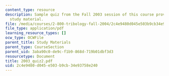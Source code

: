 ```yaml
---
content_type: resource
description: Sample quiz from the Fall 2003 session of this course provided as supplementary
  study material.
file: /media/courses/2-800-tribology-fall-2004/2c4e9480d045e503b9cb34e93758e240_2003_quiz2.pdf
file_type: application/pdf
learning_resource_types: []
ocw_type: OCWFile
parent_title: Study Materials
parent_type: CourseSection
parent_uid: 3aba90c0-de9c-f1b9-868d-719b01dbf3d3
resourcetype: Document
title: 2003_quiz2.pdf
uid: 2c4e9480-d045-e503-b9cb-34e93758e240
---
```

